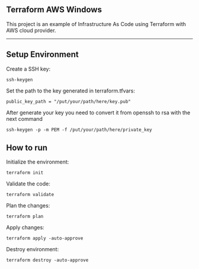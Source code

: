## Terraform AWS Windows

This project is an example of Infrastructure As Code using Terraform with AWS cloud provider.

---
## Setup Environment

Create a SSH key:

    ssh-keygen

Set the path to the key generated in terraform.tfvars:

    public_key_path = "/put/your/path/here/key.pub"

After generate your key you need to convert it from openssh to rsa with the next command

    ssh-keygen -p -m PEM -f /put/your/path/here/private_key


## How to run

Initialize the environment:

    terraform init

Validate the code:

    terraform validate

Plan the changes:

    terraform plan

Apply changes:

    terraform apply -auto-approve

Destroy environment:

    terraform destroy -auto-approve